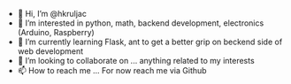 - 👋 Hi, I’m @hkruljac
- 👀 I’m interested in python, math, backend development, electronics (Arduino, Raspberry)
- 🌱 I’m currently learning Flask, ant to get a better grip on beckend side of web development
- 💞️ I’m looking to collaborate on ... anything related to my interests
- 📫 How to reach me ... For now reach me via Github

<!---
hkruljac/hkruljac is a ✨ special ✨ repository because its `README.md` (this file) appears on your GitHub profile.
You can click the Preview link to take a look at your changes.
--->
